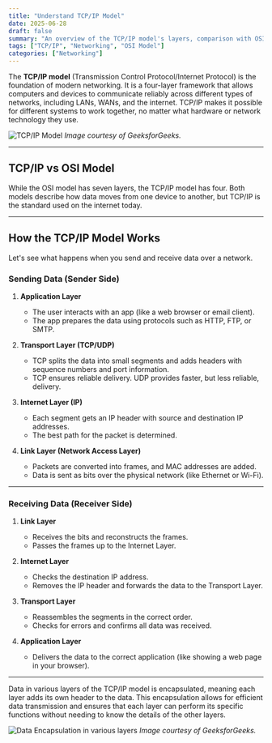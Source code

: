 ```yaml
---
title: "Understand TCP/IP Model"
date: 2025-06-28
draft: false
summary: "An overview of the TCP/IP model's layers, comparison with OSI model, and explanation of data encapsulation."
tags: ["TCP/IP", "Networking", "OSI Model"]
categories: ["Networking"]
---
```


The **TCP/IP model** (Transmission Control Protocol/Internet Protocol) is the foundation of modern networking. It is a four-layer framework that allows computers and devices to communicate reliably across different types of networks, including LANs, WANs, and the internet. TCP/IP makes it possible for different systems to work together, no matter what hardware or network technology they use.

![TCP/IP Model](/blog-images/osi-vs-tcp.jpg)
*Image courtesy of GeeksforGeeks.*

---

## TCP/IP vs OSI Model

While the OSI model has seven layers, the TCP/IP model has four. Both models describe how data moves from one device to another, but TCP/IP is the standard used on the internet today.

---

## How the TCP/IP Model Works

Let's see what happens when you send and receive data over a network.

### Sending Data (Sender Side)

1. **Application Layer**
    - The user interacts with an app (like a web browser or email client).
    - The app prepares the data using protocols such as HTTP, FTP, or SMTP.

2. **Transport Layer (TCP/UDP)**
    - TCP splits the data into small segments and adds headers with sequence numbers and port information.
    - TCP ensures reliable delivery. UDP provides faster, but less reliable, delivery.

3. **Internet Layer (IP)**
    - Each segment gets an IP header with source and destination IP addresses.
    - The best path for the packet is determined.

4. **Link Layer (Network Access Layer)**
    - Packets are converted into frames, and MAC addresses are added.
    - Data is sent as bits over the physical network (like Ethernet or Wi-Fi).

---

### Receiving Data (Receiver Side)

1. **Link Layer**
    - Receives the bits and reconstructs the frames.
    - Passes the frames up to the Internet Layer.

2. **Internet Layer**
    - Checks the destination IP address.
    - Removes the IP header and forwards the data to the Transport Layer.

3. **Transport Layer**
    - Reassembles the segments in the correct order.
    - Checks for errors and confirms all data was received.

4. **Application Layer**
    - Delivers the data to the correct application (like showing a web page in your browser).

---

Data in various layers of the TCP/IP model is encapsulated, meaning each layer adds its own header to the data. This encapsulation allows for efficient data transmission and ensures that each layer can perform its specific functions without needing to know the details of the other layers.

![Data Encapsulation in various layers](/blog-images/data-in-layers.jpg)
*Image courtesy of GeeksforGeeks.*

